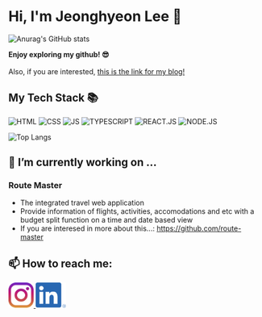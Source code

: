 # Hi, I'm Jeonghyeon Lee 👋

![Anurag's GitHub stats](https://github-readme-stats.vercel.app/api?username=JHyeon0915&show_icons=true&theme=dracula&bg_color=eaeef2&text_color=000000)

<!--
**JHyeon0915/JHyeon0915** is a ✨ _special_ ✨ repository because its `README.md` (this file) appears on your GitHub profile.

Here are some ideas to get you started:

- 🌱 I’m currently learning ...
- 👯 I’m looking to collaborate on ...
- 🤔 I’m looking for help with ...
- 💬 Ask me about ...

- 😄 Pronouns: ...
- ⚡ Fun fact: ...
-->

<b>Enjoy exploring my github! 😎</b>
<br></br>
Also, if you are interested, 
<a href="https://bbani.tistory.com/">
this is the link for my blog!
</a>

<h2>My Tech Stack 📚</h2>

![HTML](https://img.shields.io/badge/-HTML-red?style=for-the-badge)
![CSS](https://img.shields.io/badge/-CSS-3399FF?style=for-the-badge)
![JS](https://img.shields.io/badge/-JAVASCRIPT-FFCE5A?style=for-the-badge&logoColor=white)
![TYPESCRIPT](https://img.shields.io/badge/-TYPESCRIPT-blue?style=for-the-badge)
![REACT.JS](https://img.shields.io/badge/-REACT.JS-yellow?style=for-the-badge)
![NODE.JS](https://img.shields.io/badge/-NODE.JS-006633?style=for-the-badge)

![Top Langs](https://github-readme-stats.vercel.app/api/top-langs/?username=JHyeon0915&layout=compact)

<h2>🔭 I’m currently working on ...</h2>
<h3>Route Master</h3>

* The integrated travel web application
* Provide information of flights, activities, accomodations and etc with a budget split function on a time and date based view
* If you are interesed in more about this...: https://github.com/route-master

<h2> 📫 How to reach me: </h2>

<a href="https://www.instagram.com/j.hyeon915/">
  <img src="https://github.com/JHyeon0915/JHyeon0915/blob/main/images/instagramicon.svg?raw=true" alt="Instagram icon" width="50" height="50">
</a>
<a href="http://linkedin.com/in/lee-jeonghyeon-777599245">
  <img src="https://github.com/JHyeon0915/JHyeon0915/blob/main/images/linkedinicon.png?raw=true" alt="IG" width="60" height="50">
</a>
